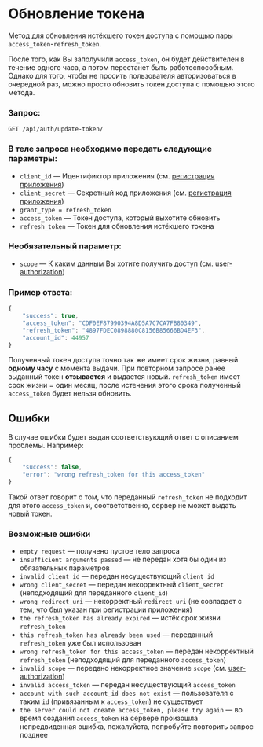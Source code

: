 # Обновление токена

Метод для обновления истёкшего токен доступа с помощью пары `access_token`-`refresh_token`.

После того, как Вы заполучили `access_token`, он будет действителен в течение одного часа, а потом перестанет быть работоспособным. Однако для того, чтобы не просить пользователя авторизоваться в очередной раз, можно просто обновить токен доступа с помощью этого метода.

### Запрос:
```
GET /api/auth/update-token/
```

### В теле запроса необходимо передать следующие параметры:
* `client_id` — Идентификтор приложения (см. [регистрация приложения](https://xn--80adjbxl0aeb4ii6a.xn--p1ai/wp-admin/admin.php?page=apps))
* `client_secret` — Секретный код приложения (см. [регистрация приложения](https://xn--80adjbxl0aeb4ii6a.xn--p1ai/wp-admin/admin.php?page=apps))
* `grant_type = refresh_token`
* `access_token` — Токен доступа, который выхотите обновить
* `refresh_token` — Токен для обновления истёкшего токена

### Необязательный параметр:
* `scope` — К каким данным Вы хотите получить доступ (см. [user-authorization](https://github.com/len0xx/career-api/blob/main/docs/user-authorization.md#%D0%B2%D0%BE%D0%B7%D0%BC%D0%BE%D0%B6%D0%BD%D1%8B%D0%B5-%D0%B7%D0%BD%D0%B0%D1%87%D0%B5%D0%BD%D0%B8%D1%8F-scope))

### Пример ответа:
```javascript
{
    "success": true,
    "access_token": "CDF0EF87990394A8D5A7C7CA7FB80349", 
    "refresh_token": "4897FDEC0898880C8156B85666BD4EF3",
    "account_id": 44957
}
```

Полученный токен доступа точно так же имеет срок жизни, равный **одному часу** с момента выдачи. При повторном запросе ранее выданный токен **отзывается** и выдается новый. `refresh_token` имеет срок жизни = один месяц, после истечения этого срока полученный `access_token` будет нельзя обновить.

## Ошибки

В случае ошибки будет выдан соответствующий ответ с описанием проблемы. Например:
```javascript
{
    "success": false,
    "error": "wrong refresh_token for this access_token"
}
```
Такой ответ говорит о том, что переданный `refresh_token` не подходит для этого `access_token` и, соответственно, сервер не может выдать новый токен.

### Возможные ошибки
* `empty request` — получено пустое тело запроса
* `insufficient arguments passed` — не передан хотя бы один из обязательных параметров
* `invalid client_id` — передан несуществующий `client_id`
* `wrong client_secret` — передан некорректный `client_secret` (неподходящий для переданного `client_id`)
* `wrong redirect_uri` — некорректный `redirect_uri` (не совпадает с тем, что был указан при регистрации приложения)
* `the refresh_token has already expired` — истёк срок жизни `refresh_token`
* `this refresh_token has already been used` — переданный `refresh_token` уже был использован
* `wrong refresh_token for this access_token` — передан некорректный `refresh_token` (неподходящий для переданного `access_token`)
* `invalid scope` — передано некорректное значение `scope` (см. [user-authorization](https://github.com/len0xx/career-api/blob/main/docs/user-authorization.md#%D0%B2%D0%BE%D0%B7%D0%BC%D0%BE%D0%B6%D0%BD%D1%8B%D0%B5-%D0%B7%D0%BD%D0%B0%D1%87%D0%B5%D0%BD%D0%B8%D1%8F-scope))
* `invalid access_token` — передан несуществующий `access_token`
* `account with such account_id does not exist` — пользователя с таким `id` (привязанным к `access_token`) не существует
* `the server could not create access_token, please try again` — во время создания `access_token` на сервере произошла непредвиденная ошибка, пожалуйста, попробуйте повторить запрос позднее
